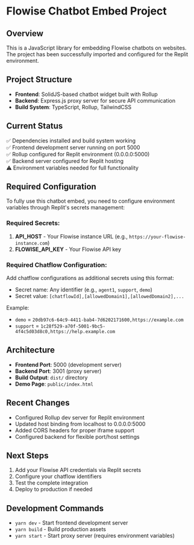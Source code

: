 # Flowise Chatbot Embed Project

## Overview
This is a JavaScript library for embedding Flowise chatbots on websites. The project has been successfully imported and configured for the Replit environment.

## Project Structure
- **Frontend**: SolidJS-based chatbot widget built with Rollup
- **Backend**: Express.js proxy server for secure API communication
- **Build System**: TypeScript, Rollup, TailwindCSS

## Current Status
✅ Dependencies installed and build system working  
✅ Frontend development server running on port 5000  
✅ Rollup configured for Replit environment (0.0.0.0:5000)  
✅ Backend server configured for Replit hosting  
⚠️ Environment variables needed for full functionality  

## Required Configuration

To fully use this chatbot embed, you need to configure environment variables through Replit's secrets management:

### Required Secrets:
1. **API_HOST** - Your Flowise instance URL (e.g., `https://your-flowise-instance.com`)
2. **FLOWISE_API_KEY** - Your Flowise API key

### Required Chatflow Configuration:
Add chatflow configurations as additional secrets using this format:
- Secret name: Any identifier (e.g., `agent1`, `support`, `demo`)
- Secret value: `[chatflowId],[allowedDomain1],[allowedDomain2],...`

Example:
- `demo` = `20db97c6-64c9-4411-bab4-7d6202171600,https://example.com`
- `support` = `1c28f529-a70f-5001-9bc5-4f4c5d03d8c0,https://help.example.com`

## Architecture
- **Frontend Port**: 5000 (development server)
- **Backend Port**: 3001 (proxy server)
- **Build Output**: `dist/` directory
- **Demo Page**: `public/index.html`

## Recent Changes
- Configured Rollup dev server for Replit environment
- Updated host binding from localhost to 0.0.0.0:5000
- Added CORS headers for proper iframe support
- Configured backend for flexible port/host settings

## Next Steps
1. Add your Flowise API credentials via Replit secrets
2. Configure your chatflow identifiers
3. Test the complete integration
4. Deploy to production if needed

## Development Commands
- `yarn dev` - Start frontend development server
- `yarn build` - Build production assets
- `yarn start` - Start proxy server (requires environment variables)